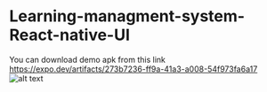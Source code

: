 # Learning-managment-system-React-native-UI
You can download demo apk from this link	
https://expo.dev/artifacts/273b7236-ff9a-41a3-a008-54f973fa6a17
![alt text](https://github.com/vikas-pal-ts/Learning-managment-system-React-native-UI/blob/main/assets/screenshots/1.jpg)
